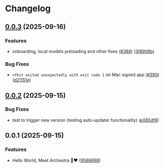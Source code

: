 # Changelog

## [0.0.3](https://github.com/archestra-ai/archestra/compare/v0.0.2...v0.0.3) (2025-09-16)


### Features

* onboarding, local models preloading and other fixes ([#388](https://github.com/archestra-ai/archestra/issues/388)) ([3f8906b](https://github.com/archestra-ai/archestra/commit/3f8906b550d80079ee769ebf0295a2ec21e826f3))


### Bug Fixes

* `vfkit exited unexpectedly with exit code 1` on Mac signed app ([#390](https://github.com/archestra-ai/archestra/issues/390)) ([d21151e](https://github.com/archestra-ai/archestra/commit/d21151e3460198a691f7101beabebfc8cdf1b5bc))

## [0.0.2](https://github.com/archestra-ai/archestra/compare/v0.0.1...v0.0.2) (2025-09-15)


### Bug Fixes

* test to trigger new version (testing auto-updater functionality) ([e065df8](https://github.com/archestra-ai/archestra/commit/e065df8b4106f39250e70017f39ee25caa015d56))

## 0.0.1 (2025-09-15)


### Features

* Hello World, Meet Archestra 🤖❤️ ([9586698](https://github.com/archestra-ai/archestra/commit/95866981b0fc62bd84fba9b87336573b4cdbfa35))
